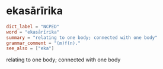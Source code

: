 # ekasārīrika

``` toml
dict_label = "NCPED"
word = "ekasārīrika"
summary = "relating to one body; connected with one body"
grammar_comment = "(m)f(n)."
see_also = ["eka"]
```

relating to one body; connected with one body

